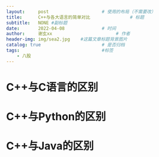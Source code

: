 ```yaml
---
layout:     post   				    # 使用的布局（不需要改）
title:      C++与各大语言的简单对比				# 标题 
subtitle:   NONE #副标题
date:       2022-04-08 				# 时间
author:     谢玄xx						# 作者
header-img: img/sea2.jpg 	#这篇文章标题背景图片
catalog: true 						# 是否归档
tags:								#标签
    - 八股
---
```


# C++与C语言的区别


# C++与Python的区别

# C++与Java的区别
